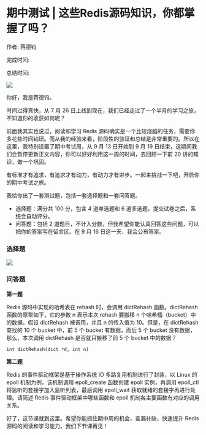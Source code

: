 # 期中测试 \| 这些Redis源码知识，你都掌握了吗？

作者: 蒋德钧

完成时间:

总结时间:

![](<https://static001.geekbang.org/resource/image/2b/84/2bcc961a69d4c7980956b8b157386884.jpg>)

<audio><source src="https://static001.geekbang.org/resource/audio/25/f2/2590e51444cf27171f106971152d77f2.mp3" type="audio/mpeg"></audio>

你好，我是蒋德钧。

时间过得真快，从 7 月 26 日上线到现在，我们已经走过了一个半月的学习之旅，不知道你的收获如何呢？

前面我其实也说过，阅读和学习 Redis 源码确实是一个比较烧脑的任务，需要你多花些时间钻研。而从我的经验来看，阶段性的验证和总结是非常重要的。所以在这里，我特别设置了期中考试周，从 9 月 13 日开始到 9 月 19 日结束，这期间我们会暂停更新正文内容，你可以好好利用这一周的时间，去回顾一下前 20 讲的知识，做一个巩固。

有标准才有追求，有追求才有动力，有动力才有进步。一起来挑战一下吧，开启你的期中考试之旅。

我给你出了一套测试题，包括一套选择题和一套问答题。

- 选择题：满分共 100 分，包含 4 道单选题和 6 道多选题。提交试卷之后，系统会自动评分。
- 问答题：包括 2 道题目，不计入分数，但我希望你能认真回答这些问题，可以把你的答案写在留言区。在 9 月 16 日这一天，我会公布答案。

<!-- -->

### 选择题

[![](<https://static001.geekbang.org/resource/image/28/a4/28d1be62669b4f3cc01c36466bf811a4.png>)](<http://time.geekbang.org/quiz/intro?act_id=926&exam_id=2699>)

### 问答题

**第一题**

Redis 源码中实现的哈希表在 rehash 时，会调用 dictRehash 函数。dictRehash 函数的原型如下，它的参数 n 表示本次 rehash 要搬移 n 个哈希桶（bucket）中的数据。假设 dictRehash 被调用，并且 n 的传入值为 10。但是，在 dictRehash 查找的 10 个 bucket 中，前 5 个 bucket 有数据，而后 5 个 bucket 没有数据，那么，本次调用 dictRehash 是否就只搬移了前 5 个 bucket 中的数据？

<!-- [[[read_end]]] -->

```
int dictRehash(dict *d, int n)
```

**第二题**

Redis 的事件驱动框架是基于操作系统 IO 多路复用机制进行了封装，以 Linux 的 epoll 机制为例，该机制调用 epoll\_create 函数创建 epoll 实例，再调用 epoll\_ctl 将监听的套接字加入监听列表，最后调用 epoll\_wait 获取就绪的套接字再进行处理。请简述 Redis 事件驱动框架中哪些函数和 epoll 机制各主要函数有对应的调用关系。

好了，这节课就到这里。希望你能抓住期中周的机会，查漏补缺，快速提升 Redis 源码的阅读和学习能力。我们下节课再见！

